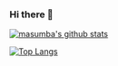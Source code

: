 ### Hi there 👋

<!--
**masumba/masumba** is a ✨ _special_ ✨ repository because its `README.md` (this file) appears on your GitHub profile.

Here are some ideas to get you started:

- 🔭 I’m currently working on ...
- 🌱 I’m currently learning ...
- 👯 I’m looking to collaborate on ...
- 🤔 I’m looking for help with ...
- 💬 Ask me about ...
- 📫 How to reach me: ...
- 😄 Pronouns: ...
- ⚡ Fun fact: ...
-->

[![masumba's github stats](https://github-readme-stats.vercel.app/api?username=masumba)](https://github.com/anuraghazra/github-readme-stats)

[![Top Langs](https://github-readme-stats.vercel.app/api/top-langs/?username=masumba)](https://github.com/anuraghazra/github-readme-stats)
